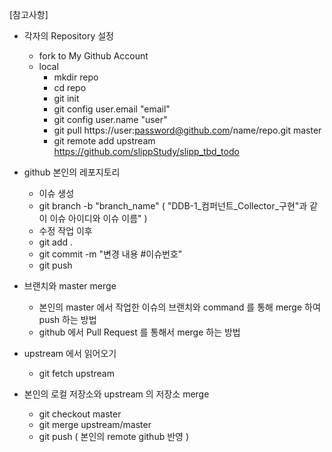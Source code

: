 
[참고사항]
- 각자의 Repository 설정 
    - fork to My Github Account 
    - local 
        - mkdir repo
        - cd repo
        - git init
        - git config user.email "email"
        - git config user.name "user"
        - git pull https://user:password@github.com/name/repo.git master
        - git remote add upstream https://github.com/slippStudy/slipp_tbd_todo
- github 본인의 레포지토리 
    - 이슈 생성
    - git branch -b "branch_name" ( "DDB-1_컴퍼넌트_Collector_구현"과 같이 이슈 아이디와 이슈 이름"  )
    - 수정 작업 이후 
    - git add . 
    - git commit -m "변경 내용 #이슈번호"
    - git push 

- 브랜치와 master merge 
    - 본인의 master 에서 작업한 이슈의 브랜치와 command 를 통해 merge 하여 push 하는 방법
    - github 에서 Pull Request 를 통해서 merge 하는 방법  

- upstream 에서 읽어오기 
    -  git fetch upstream 
- 본인의 로컬 저장소와 upstream 의 저장소 merge
    - git checkout master
    - git merge upstream/master
    - git push ( 본인의 remote github 반영 )